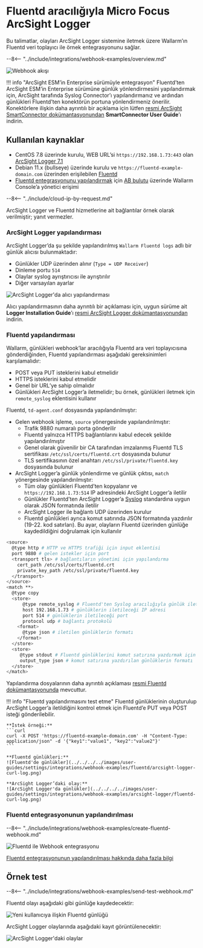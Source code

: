 # Fluentd aracılığıyla Micro Focus ArcSight Logger

Bu talimatlar, olayları ArcSight Logger sistemine iletmek üzere Wallarm’ın Fluentd veri toplayıcı ile örnek entegrasyonunu sağlar.

--8<-- "../include/integrations/webhook-examples/overview.md"

![Webhook akışı](../../../../images/user-guides/settings/integrations/webhook-examples/fluentd/arcsight-logger-scheme.png)

!!! info "ArcSight ESM’in Enterprise sürümüyle entegrasyon"
    Fluentd’ten ArcSight ESM’in Enterprise sürümüne günlük yönlendirmesini yapılandırmak için, ArcSight tarafında Syslog Connector’ı yapılandırmanız ve ardından günlükleri Fluentd’ten konektörün portuna yönlendirmeniz önerilir. Konektörlere ilişkin daha ayrıntılı bir açıklama için lütfen [resmi ArcSight SmartConnector dokümantasyonundan](https://community.microfocus.com/t5/ArcSight-Connectors/ct-p/ConnectorsDocs) **SmartConnector User Guide**’ı indirin.

## Kullanılan kaynaklar

* CentOS 7.8 üzerinde kurulu, WEB URL’si `https://192.168.1.73:443` olan [ArcSight Logger 7.1](#arcsight-logger-configuration)
* Debian 11.x (bullseye) üzerinde kurulu ve `https://fluentd-example-domain.com` üzerinden erişilebilen [Fluentd](#fluentd-configuration)
* [Fluentd entegrasyonunu yapılandırmak](#configuration-of-fluentd-integration) için [AB bulutu](https://my.wallarm.com) üzerinde Wallarm Console’a yönetici erişimi

--8<-- "../include/cloud-ip-by-request.md"

ArcSight Logger ve Fluentd hizmetlerine ait bağlantılar örnek olarak verilmiştir; yanıt vermezler.

### ArcSight Logger yapılandırması

ArcSight Logger’da şu şekilde yapılandırılmış `Wallarm Fluentd logs` adlı bir günlük alıcısı bulunmaktadır:

* Günlükler UDP üzerinden alınır (`Type = UDP Receiver`)
* Dinleme portu `514`
* Olaylar syslog ayrıştırıcısı ile ayrıştırılır
* Diğer varsayılan ayarlar

![ArcSight Logger'da alıcı yapılandırması](../../../../images/user-guides/settings/integrations/webhook-examples/arcsight-logger/fluentd-setup.png)

Alıcı yapılandırmasının daha ayrıntılı bir açıklaması için, uygun sürüme ait **Logger Installation Guide**’ı [resmi ArcSight Logger dokümantasyonundan](https://community.microfocus.com/t5/Logger-Documentation/ct-p/LoggerDoc) indirin.

### Fluentd yapılandırması

Wallarm, günlükleri webhook’lar aracılığıyla Fluentd ara veri toplayıcısına gönderdiğinden, Fluentd yapılandırması aşağıdaki gereksinimleri karşılamalıdır:

* POST veya PUT isteklerini kabul etmelidir
* HTTPS isteklerini kabul etmelidir
* Genel bir URL’ye sahip olmalıdır
* Günlükleri ArcSight Logger’a iletmelidir; bu örnek, günlükleri iletmek için `remote_syslog` eklentisini kullanır

Fluentd, `td-agent.conf` dosyasında yapılandırılmıştır:

* Gelen webhook işleme, `source` yönergesinde yapılandırılmıştır:
    * Trafik 9880 numaralı porta gönderilir
    * Fluentd yalnızca HTTPS bağlantılarını kabul edecek şekilde yapılandırılmıştır
    * Genel olarak güvenilir bir CA tarafından imzalanmış Fluentd TLS sertifikası `/etc/ssl/certs/fluentd.crt` dosyasında bulunur
    * TLS sertifikasının özel anahtarı `/etc/ssl/private/fluentd.key` dosyasında bulunur
* ArcSight Logger’a günlük yönlendirme ve günlük çıktısı, `match` yönergesinde yapılandırılmıştır:
    * Tüm olay günlükleri Fluentd’ten kopyalanır ve `https://192.168.1.73:514` IP adresindeki ArcSight Logger’a iletilir
    * Günlükler Fluentd’ten ArcSight Logger’a [Syslog](https://en.wikipedia.org/wiki/Syslog) standardına uygun olarak JSON formatında iletilir
    * ArcSight Logger ile bağlantı UDP üzerinden kurulur
    * Fluentd günlükleri ayrıca komut satırında JSON formatında yazdırılır (19-22. kod satırları). Bu ayar, olayların Fluentd üzerinden günlüğe kaydedildiğini doğrulamak için kullanılır

```bash linenums="1"
<source>
  @type http # HTTP ve HTTPS trafiği için input eklentisi
  port 9880 # gelen istekler için port
  <transport tls> # bağlantıların yönetimi için yapılandırma
    cert_path /etc/ssl/certs/fluentd.crt
    private_key_path /etc/ssl/private/fluentd.key
  </transport>
</source>
<match **>
  @type copy
  <store>
      @type remote_syslog # Fluentd'ten Syslog aracılığıyla günlük iletimi için output eklentisi
      host 192.168.1.73 # günlüklerin iletileceği IP adresi
      port 514 # günlüklerin iletileceği port
      protocol udp # bağlantı protokolü
    <format>
      @type json # iletilen günlüklerin formatı
    </format>
  </store>
  <store>
     @type stdout # Fluentd günlüklerini komut satırına yazdırmak için output eklentisi
     output_type json # komut satırına yazdırılan günlüklerin formatı
  </store>
</match>
```

Yapılandırma dosyalarının daha ayrıntılı açıklaması [resmi Fluentd dokümantasyonunda](https://docs.fluentd.org/configuration/config-file) mevcuttur.

!!! info "Fluentd yapılandırmasını test etme"
    Fluentd günlüklerinin oluşturulup ArcSight Logger’a iletildiğini kontrol etmek için Fluentd’e PUT veya POST isteği gönderilebilir.

    **İstek örneği:**
    ```curl
    curl -X POST 'https://fluentd-example-domain.com' -H "Content-Type: application/json" -d '{"key1":"value1", "key2":"value2"}'
    ```

    **Fluentd günlükleri:**
    ![Fluentd'de günlükler](../../../../images/user-guides/settings/integrations/webhook-examples/fluentd/arcsight-logger-curl-log.png)

    **ArcSight Logger’daki olay:**
    ![ArcSight Logger'da günlükler](../../../../images/user-guides/settings/integrations/webhook-examples/arcsight-logger/fluentd-curl-log.png)

### Fluentd entegrasyonunun yapılandırılması

--8<-- "../include/integrations/webhook-examples/create-fluentd-webhook.md"

![Fluentd ile Webhook entegrasyonu](../../../../images/user-guides/settings/integrations/add-fluentd-integration.png)

[Fluentd entegrasyonunun yapılandırılması hakkında daha fazla bilgi](../fluentd.md)

## Örnek test

--8<-- "../include/integrations/webhook-examples/send-test-webhook.md"

Fluentd olayı aşağıdaki gibi günlüğe kaydedecektir:

![Yeni kullanıcıya ilişkin Fluentd günlüğü](../../../../images/user-guides/settings/integrations/webhook-examples/fluentd/arcsight-logger-user-log.png)

ArcSight Logger olaylarında aşağıdaki kayıt görüntülenecektir:

![ArcSight Logger'daki olaylar](../../../../images/user-guides/settings/integrations/webhook-examples/arcsight-logger/fluentd-user.png)